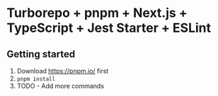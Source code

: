 # Turborepo + pnpm + Next.js + TypeScript + Jest Starter + ESLint

## Getting started

1. Download https://pnpm.io/ first
2. `pnpm install`
3. TODO - Add more commands

